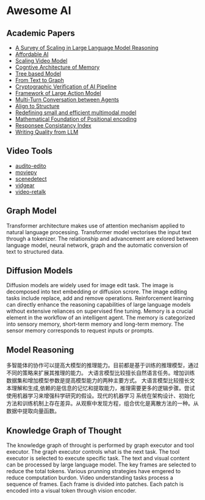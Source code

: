 # Awesome AI 

## Academic Papers

- [A Survey of Scaling in Large Language Model Reasoning](https://arxiv.org/pdf/2504.02181)
- [Affordable AI](https://arxiv.org/pdf/2504.02670)
- [Scaling Video Model](https://arxiv.org/pdf/2504.02438)
- [Cogntive Architecture of Memory](https://arxiv.org/pdf/2504.02441)
- [Tree based Model](https://arxiv.org/pdf/2504.02285)
- [From Text to Graph](https://arxiv.org/pdf/2504.02064)
- [Cryptographic Verification of AI Pipeline](https://arxiv.org/pdf/2503.22573)
- [Framework of Large Action Model](https://arxiv.org/pdf/2503.22673)
- [Multi-Turn Conversation between Agents](https://arxiv.org/pdf/2503.22458)
- [Align to Structure](https://arxiv.org/pdf/2504.03622)
- [Redefining small and efficient multimodal model](https://arxiv.org/pdf/2504.05299)
- [Mathematical Foundation of Positional encoding](https://arxiv.org/pdf/2504.06308)
- [Responsee Consistancy Index](https://arxiv.org/pdf/2504.07303)
- [Writing Quality from LLM](https://arxiv.org/pdf/2504.07532)

## Video Tools

- [audito-edito](https://github.com/WyattBlue/auto-editor)
- [moviepy](https://github.com/Zulko/moviepy)
- [scenedetect](https://github.com/Breakthrough/PySceneDetect)
- [vidgear](https://github.com/abhiTronix/vidgear)
- [video-retalk](https://github.com/OpenTalker/video-retalking)

## Graph Model

Transformer architecture makes use of attention mechanism applied to natural language processing. Transformer model vectorises the input text through a tokenizer. The relationship and advancement are exlored between language model, neural network, graph and the automatic conversion of text to structured data. 

## Diffusion Models

Diffusion models are widely used for image edit task. The image is decomposed into text embedding or diffusion scrore. The image editing tasks include replace, add and remove operations. Reinforcement learning can directly enhance the reasoning capabilities of large language models without extensive reliances on supervised fine tuning. Memory is a crucial element in the workflow of an intelligent agent. The memory is categorized into sensory memory, short-term memory and long-term memory. The sensor memory corresponds to request inputs or prompts. 

## Model Reasoning

多智能体的协作可以提高大模型的推理能力。目前都是基于训练的推理模型，通过不同的策略来扩展其推理的能力。 大语言模型比较擅长自然语言任务。增加训练数据集和增加模型参数是提高模型能力的两种主要方式。 大语言模型比较擅长文本理解和生成,依赖的是信息的记忆和提取能力，推理需要更多的逻辑步骤。尝试使用机器学习来增强科学研究的假设。现代的机器学习 系统在架构设计、初始化方法和训练机制上存在差异。从观察中发现方程，组合优化是离散方法的一种。从数据中提取向量函数。

## Knowledge Graph of Thought

The knowledge graph of throught is performed by graph executor and tool executor. The graph executor controls what is the next task. The tool executor is selected to execute specific task. The text and visual content can be processed by large language model. The key frames are selected to reduce the total tokens. Various prunning strategies have emgered to reduce computation burdon. Video understanding tasks process a sequence of frames. Each frame is divided into patches. Each patch is encoded into a visual token through vision encoder.  
